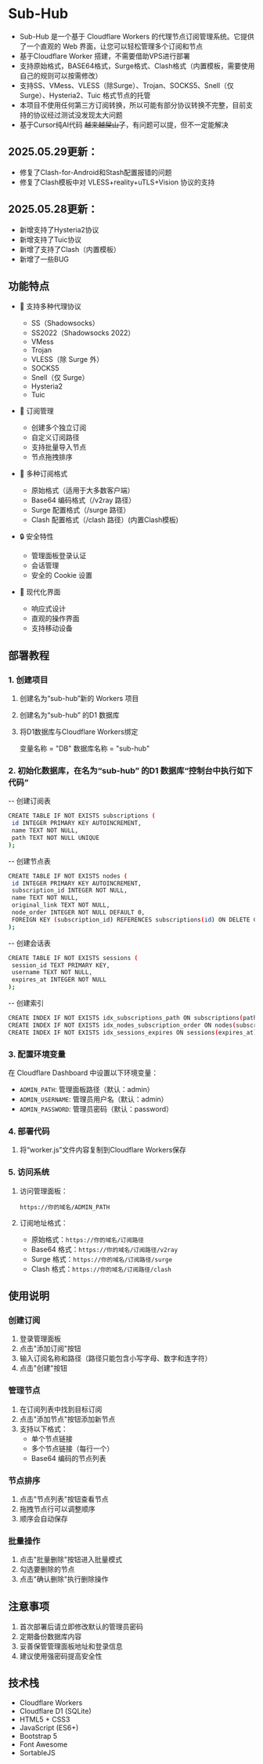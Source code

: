 # Sub-Hub

- Sub-Hub 是一个基于 Cloudflare Workers 的代理节点订阅管理系统。它提供了一个直观的 Web 界面，让您可以轻松管理多个订阅和节点
- 基于Cloudflare Worker 搭建，不需要借助VPS进行部署
- 支持原始格式，BASE64格式，Surge格式、Clash格式（内置模板，需要使用自己的规则可以按需修改）
- 支持SS、VMess、VLESS（除Surge）、Trojan、SOCKS5、Snell（仅Surge）、Hysteria2、Tuic 格式节点的托管
- 本项目不使用任何第三方订阅转换，所以可能有部分协议转换不完整，目前支持的协议经过测试没发现太大问题
- 基于Cursor纯AI代码 ~~越来越屎山了~~，有问题可以提，但不一定能解决

## 2025.05.29更新：

  - 修复了Clash-for-Android和Stash配置报错的问题
  - 修复了Clash模板中对 VLESS+reality+uTLS+Vision 协议的支持



## 2025.05.28更新：

  - 新增支持了Hysteria2协议
  - 新增支持了Tuic协议
  - 新增了支持了Clash（内置模板）
  - 新增了一些BUG


      

## 功能特点

- 🚀 支持多种代理协议
  - SS（Shadowsocks）
  - SS2022（Shadowsocks 2022）
  - VMess
  - Trojan
  - VLESS（除 Surge 外）
  - SOCKS5
  - Snell（仅 Surge）
  - Hysteria2
  - Tuic

- 💼 订阅管理
  - 创建多个独立订阅
  - 自定义订阅路径
  - 支持批量导入节点
  - 节点拖拽排序

- 🔄 多种订阅格式
  - 原始格式（适用于大多数客户端）
  - Base64 编码格式（/v2ray 路径）
  - Surge 配置格式（/surge 路径）
  - Clash 配置格式（/clash 路径）(内置Clash模板)

- 🔒 安全特性
  - 管理面板登录认证
  - 会话管理
  - 安全的 Cookie 设置

- 🎨 现代化界面
  - 响应式设计
  - 直观的操作界面
  - 支持移动设备

## 部署教程


### 1. 创建项目

1. 创建名为“sub-hub”新的 Workers 项目


2. 创建名为“sub-hub” 的D1 数据库


3. 将D1数据库与Cloudflare Workers绑定

   变量名称 = "DB"
   数据库名称 = "sub-hub"


### 2. 初始化数据库，在名为“sub-hub” 的D1 数据库“控制台中执行如下代码”

-- 创建订阅表
   ```bash
CREATE TABLE IF NOT EXISTS subscriptions (
    id INTEGER PRIMARY KEY AUTOINCREMENT,
    name TEXT NOT NULL,
    path TEXT NOT NULL UNIQUE
);
   ```

-- 创建节点表
   ```bash
CREATE TABLE IF NOT EXISTS nodes (
    id INTEGER PRIMARY KEY AUTOINCREMENT,
    subscription_id INTEGER NOT NULL,
    name TEXT NOT NULL,
    original_link TEXT NOT NULL,
    node_order INTEGER NOT NULL DEFAULT 0,
    FOREIGN KEY (subscription_id) REFERENCES subscriptions(id) ON DELETE CASCADE
);
   ```

-- 创建会话表
   ```bash
CREATE TABLE IF NOT EXISTS sessions (
    session_id TEXT PRIMARY KEY,
    username TEXT NOT NULL,
    expires_at INTEGER NOT NULL
);
   ```

-- 创建索引
   ```bash
CREATE INDEX IF NOT EXISTS idx_subscriptions_path ON subscriptions(path);
CREATE INDEX IF NOT EXISTS idx_nodes_subscription_order ON nodes(subscription_id, node_order);
CREATE INDEX IF NOT EXISTS idx_sessions_expires ON sessions(expires_at);
   ```



### 3. 配置环境变量

在 Cloudflare Dashboard 中设置以下环境变量：

- `ADMIN_PATH`: 管理面板路径（默认：admin）
- `ADMIN_USERNAME`: 管理员用户名（默认：admin）
- `ADMIN_PASSWORD`: 管理员密码（默认：password）



### 4. 部署代码

1. 将“worker.js”文件内容复制到Cloudflare Workers保存


### 5. 访问系统

1. 访问管理面板：
   ```
   https://你的域名/ADMIN_PATH
   ```

2. 订阅地址格式：
   - 原始格式：`https://你的域名/订阅路径`
   - Base64 格式：`https://你的域名/订阅路径/v2ray`
   - Surge 格式：`https://你的域名/订阅路径/surge`
   - Clash 格式：`https://你的域名/订阅路径/clash`

## 使用说明

### 创建订阅

1. 登录管理面板
2. 点击"添加订阅"按钮
3. 输入订阅名称和路径（路径只能包含小写字母、数字和连字符）
4. 点击"创建"按钮

### 管理节点

1. 在订阅列表中找到目标订阅
2. 点击"添加节点"按钮添加新节点
3. 支持以下格式：
   - 单个节点链接
   - 多个节点链接（每行一个）
   - Base64 编码的节点列表

### 节点排序

1. 点击"节点列表"按钮查看节点
2. 拖拽节点行可以调整顺序
3. 顺序会自动保存

### 批量操作

1. 点击"批量删除"按钮进入批量模式
2. 勾选要删除的节点
3. 点击"确认删除"执行删除操作

## 注意事项

1. 首次部署后请立即修改默认的管理员密码
2. 定期备份数据库内容
3. 妥善保管管理面板地址和登录信息
4. 建议使用强密码提高安全性

## 技术栈

- Cloudflare Workers
- Cloudflare D1 (SQLite)
- HTML5 + CSS3
- JavaScript (ES6+)
- Bootstrap 5
- Font Awesome
- SortableJS

